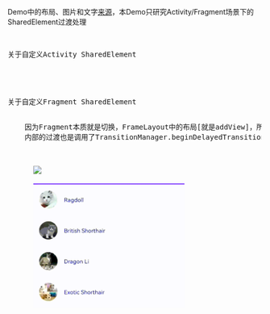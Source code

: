 <p>Demo中的布局、图片和文字<a href=‘https://www.jianshu.com/p/fa1c8deeaa57’>来源</a>，本Demo只研究Activity/Fragment场景下的SharedElement过渡处理</p>

<pre>
    <p>关于自定义Activity SharedElement</p>
</pre>

<pre>
    <p>关于自定义Fragment SharedElement</p>
    因为Fragment本质就是切换，FrameLayout中的布局[就是addView]，所以Fragment过渡会简单，就是切换完成后，等待onPreDraw执行，
    内部的过渡也是调用了TransitionManager.beginDelayedTransition
    <div>
      <!-- 动态图1 -->
      <img src="./images/Fragment_invalid_shared_element_resize.gif" style="width: 300px;"/>
      <!-- 动态图2 -->
      <img src="./images/Fragment_valid_shared_element resize.gif" style="width: 300px;"/>
    </div>
</pre>
